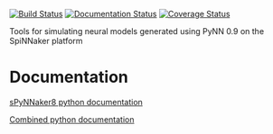 
[![Build Status](https://travis-ci.org/SpiNNakerManchester/sPyNNaker8.svg?branch=master)](https://travis-ci.org/SpiNNakerManchester/sPyNNaker8)
[![Documentation Status](https://readthedocs.org/projects/spynnaker8/badge/?version=master)](https://spynnaker8.readthedocs.io/en/master/?badge=master)
[![Coverage Status](https://coveralls.io/repos/github/SpiNNakerManchester/sPyNNaker8/badge.svg?branch=master)](https://coveralls.io/github/SpiNNakerManchester/sPyNNaker8?branch=master)

Tools for simulating neural models generated using PyNN 0.9 on the SpiNNaker platform


Documentation
=============
[sPyNNaker8 python documentation](http://spynnaker8.readthedocs.io/en/latest/)

[Combined python documentation](http://spinnaker8manchester.readthedocs.io)
